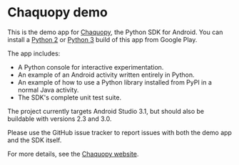 # Chaquopy demo

This is the demo app for [Chaquopy](https://chaquo.com/chaquopy/), the Python SDK for Android.
You can install a [Python
2](https://play.google.com/store/apps/details?id=com.chaquo.python.demo) or [Python
3](https://play.google.com/store/apps/details?id=com.chaquo.python.demo3) build of this app
from Google Play.

The app includes:

* A Python console for interactive experimentation.
* An example of an Android activity written entirely in Python.
* An example of how to use a Python library installed from PyPI in a normal Java activity.
* The SDK's complete unit test suite.

The project currently targets Android Studio 3.1, but should also be buildable with versions
2.3 and 3.0.

Please use the GitHub issue tracker to report issues with both the demo app and the SDK itself.

For more details, see the [Chaquopy website](https://chaquo.com/chaquopy/).

